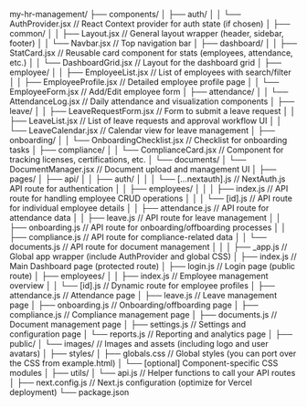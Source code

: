 my-hr-management/
├── components/
│   ├── auth/
│   │   └── AuthProvider.jsx         // React Context provider for auth state (if chosen)
│   ├── common/
│   │   ├── Layout.jsx               // General layout wrapper (header, sidebar, footer)
│   │   └── Navbar.jsx               // Top navigation bar
│   ├── dashboard/
│   │   ├── StatCard.jsx             // Reusable card component for stats (employees, attendance, etc.)
│   │   └── DashboardGrid.jsx        // Layout for the dashboard grid
│   ├── employee/
│   │   ├── EmployeeList.jsx         // List of employees with search/filter
│   │   ├── EmployeeProfile.jsx      // Detailed employee profile page
│   │   └── EmployeeForm.jsx         // Add/Edit employee form
│   ├── attendance/
│   │   └── AttendanceLog.jsx        // Daily attendance and visualization components
│   ├── leave/
│   │   ├── LeaveRequestForm.jsx     // Form to submit a leave request
│   │   ├── LeaveList.jsx            // List of leave requests and approval workflow UI
│   │   └── LeaveCalendar.jsx        // Calendar view for leave management
│   ├── onboarding/
│   │   └── OnboardingChecklist.jsx  // Checklist for onboarding tasks
│   ├── compliance/
│   │   └── ComplianceCard.jsx       // Component for tracking licenses, certifications, etc.
│   └── documents/
│       └── DocumentManager.jsx      // Document upload and management UI
│
├── pages/
│   ├── api/
│   │   ├── auth/
│   │   │   └── [...nextauth].js      // NextAuth.js API route for authentication
│   │   ├── employees/
│   │   │   ├── index.js              // API route for handling employee CRUD operations
│   │   │   └── [id].js               // API route for individual employee details
│   │   ├── attendance.js             // API route for attendance data
│   │   ├── leave.js                  // API route for leave management
│   │   ├── onboarding.js             // API route for onboarding/offboarding processes
│   │   ├── compliance.js             // API route for compliance-related data
│   │   └── documents.js              // API route for document management
│   │
│   ├── _app.js                      // Global app wrapper (include AuthProvider and global CSS)
│   ├── index.js                     // Main Dashboard page (protected route)
│   ├── login.js                     // Login page (public route)
│   ├── employees/
│   │   ├── index.js                 // Employee management overview
│   │   └── [id].js                  // Dynamic route for employee profiles
│   ├── attendance.js                // Attendance page
│   ├── leave.js                     // Leave management page
│   ├── onboarding.js                // Onboarding/offboarding page
│   ├── compliance.js                // Compliance management page
│   ├── documents.js                 // Document management page
│   ├── settings.js                  // Settings and configuration page
│   └── reports.js                   // Reporting and analytics page
│
├── public/
│   └── images/                      // Images and assets (including logo and user avatars)
│
├── styles/
│   ├── globals.css                  // Global styles (you can port over the CSS from example.html)
│   └── [optional] Component-specific CSS modules
│
├── utils/
│   └── api.js                       // Helper functions to call your API routes
│
├── next.config.js                   // Next.js configuration (optimize for Vercel deployment)
└── package.json
